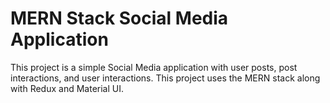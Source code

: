 # MERN Stack Social Media Application
This project is a simple Social Media application with user posts, post interactions, and user interactions. This project uses the MERN stack along with Redux and Material UI.
